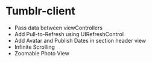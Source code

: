 # Tumblr-client
* Pass data between viewControllers
* Add Pull-to-Refresh using UIRefreshControl
* Add Avatar and Publish Dates in section header view
* Infinite Scrolling
* Zoomable Photo View
